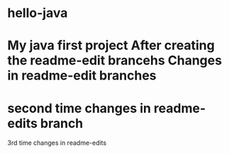 # hello-java
My java first project
After creating the readme-edit brancehs
Changes in readme-edit branches
=====================
second time changes in readme-edits branch
=========================
3rd time changes in readme-edits
